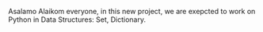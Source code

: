 Asalamo Alaikom everyone, in this new project, we are exepcted to work on Python in Data Structures: Set, Dictionary.